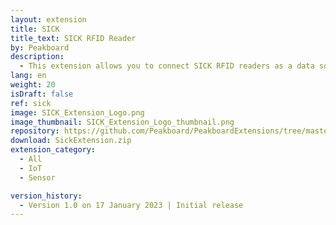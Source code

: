 ```yaml
---
layout: extension
title: SICK
title_text: SICK RFID Reader
by: Peakboard
description: 
  - This extension allows you to connect SICK RFID readers as a data source in Peakboard. This allows you to use a SICK RFID reader to write and read NFC tags with Peakboard.
lang: en
weight: 20
isDraft: false
ref: sick
image: SICK_Extension_Logo.png
image_thumbnail: SICK_Extension_Logo_thumbnail.png
repository: https://github.com/Peakboard/PeakboardExtensions/tree/master/SickExtension
download: SickExtension.zip
extension_category:
  - All
  - IoT
  - Sensor

version_history:
  - Version 1.0 on 17 January 2023 | Initial release
---
```

